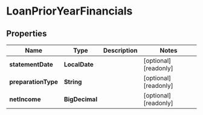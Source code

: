 

# LoanPriorYearFinancials

## Properties

Name | Type | Description | Notes
------------ | ------------- | ------------- | -------------
**statementDate** | **LocalDate** |  |  [optional] [readonly]
**preparationType** | **String** |  |  [optional] [readonly]
**netIncome** | **BigDecimal** |  |  [optional] [readonly]



